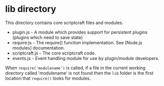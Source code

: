 # lib directory

This directory contains core scriptcraft files and modules. 

 * plugin.js - A module which provides support for persistent plugins (plugins which need to save state)
 * require.js - The require() function implementation. See [Node.js modules] documentation.
 * scriptcraft.js - The core scriptcraft code.
 * events.js - Event handling module for use by plugin/module developers.

When `require('modulename')` is called, if a file in the current working directory called 'modulename' is not found then the `lib` folder is the first location that `require()` looks for modules.

[njsmod]: http://nodejs.org/api/modules.html
